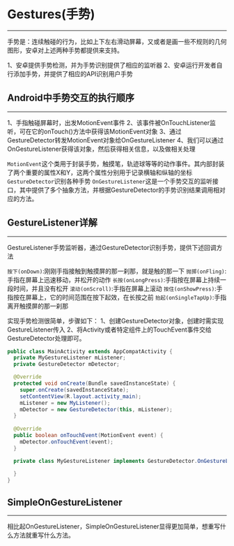 # Gestures(手势)
***
手势是：连续触碰的行为，比如上下左右滑动屏幕，又或者是画一些不规则的几何图形，安卓对上述两种手势都提供来支持。

1、安卓提供手势检测，并为手势识别提供了相应的监听器
2、安卓运行开发者自行添加手势，并提供了相应的API识别用户手势

## Android中手势交互的执行顺序
***
1、手指触碰屏幕时，出发MotionEvent事件
2、该事件被OnTouchListener监听，可在它的onTouch()方法中获得该MotionEvent对象
3、通过GestureDetector转发MotionEvent对象给OnGestureListener
4、我们可以通过OnGestureListener获得该对象，然后获得相关信息，以及做相关处理

`MotionEvent`这个类用于封装手势，触摸笔，轨迹球等等的动作事件。其内部封装了两个重要的属性X和Y，这两个属性分别用于记录横轴和纵轴的坐标
`GestureDetector`识别各种手势
`OnGestureListener`这是一个手势交互的监听接口，其中提供了多个抽象方法，并根据GestureDetector的手势识别结果调用相对应的方法。

## GestureListener详解
***
GestureListener手势监听器，通过GestureDetector识别手势，提供下述回调方法

`按下(onDown)`:刚刚手指接触到触摸屏的那一刹那，就是触的那一下
`抛掷(onFling)`:手指在屏幕上迅速移动，并松开的动作
`长按(onLongPress)`:手指按在屏幕上持续一段时间，并且没有松开
`滚动(onScroll)`:手指在屏幕上滚动
`按住(onShowPress)`:手指按在屏幕上，它的时间范围在按下起效，在长按之前
`抬起(onSingleTapUp)`:手指离开触摸屏的那一刹那

实现手势检测很简单，步骤如下：
1、创建GestureDetector对象，创建时需实现GestureListener传入
2、将Activity或者特定组件上的TouchEvent事件交给GestureDetector处理即可。

```java
public class MainActivity extends AppCompatActivity {
  private MyGestureListener mListener;
  private GestureDetector mDetector;

  @Override
  protected void onCreate(Bundle savedInstanceState) {
    super.onCreate(savedInstanceState);
    setContentView(R.layout.activity_main);
    mListener = new MyListener();
    mDetector = new GestureDetector(this, mListener);
  }
  
  @Override
  public boolean onTouchEvent(MotionEvent event) {
    mDetector.onTouchEvent(event);
  }

  private class MyGestureListener implements GestureDetector.OnGestureListener {
    
  }
}
```

## SimpleOnGestureListener
***
相比起OnGestureListener，SimpleOnGestureListener显得更加简单，想重写什么方法就重写什么方法。